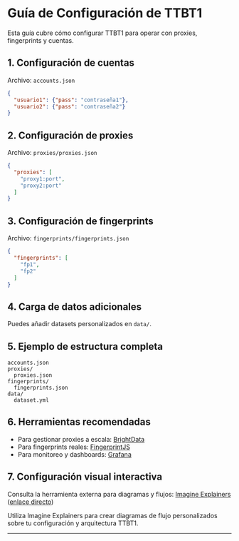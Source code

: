 # Guía de Configuración de TTBT1

Esta guía cubre cómo configurar TTBT1 para operar con proxies, fingerprints y cuentas.

## 1. Configuración de cuentas

Archivo: `accounts.json`
```json
{
  "usuario1": {"pass": "contraseña1"},
  "usuario2": {"pass": "contraseña2"}
}
```

## 2. Configuración de proxies

Archivo: `proxies/proxies.json`
```json
{
  "proxies": [
    "proxy1:port",
    "proxy2:port"
  ]
}
```

## 3. Configuración de fingerprints

Archivo: `fingerprints/fingerprints.json`
```json
{
  "fingerprints": [
    "fp1",
    "fp2"
  ]
}
```

## 4. Carga de datos adicionales

Puedes añadir datasets personalizados en `data/`.

## 5. Ejemplo de estructura completa

```
accounts.json
proxies/
  proxies.json
fingerprints/
  fingerprints.json
data/
  dataset.yml
```

## 6. Herramientas recomendadas

- Para gestionar proxies a escala: [BrightData](https://brightdata.com)
- Para fingerprints reales: [FingerprintJS](https://fingerprint.com)
- Para monitoreo y dashboards: [Grafana](https://grafana.com)

## 7. Configuración visual interactiva

Consulta la herramienta externa para diagramas y flujos:
[Imagine Explainers](https://imagineexplainers.com/) ([enlace directo](https://www.google.com/url?sa=t&rct=j&q=&esrc=s&source=web&cd=&cad=rja&uact=8&ved=2ahUKEwj6_dCx8b2NAxW9ODQIHR2eGqIQFnoECAsQAQ&url=https%3A%2F%2Fimagineexplainers.com%2F&usg=AOvVaw0QPBZTs5IXMQc-fcnZ82Hr&opi=89978449))

Utiliza Imagine Explainers para crear diagramas de flujo personalizados sobre tu configuración y arquitectura TTBT1.

---